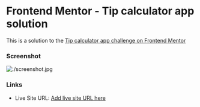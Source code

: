 # Frontend Mentor - Tip calculator app solution

This is a solution to the [Tip calculator app challenge on Frontend Mentor](https://www.frontendmentor.io/challenges/tip-calculator-app-ugJNGbJUX)

### Screenshot

![./screenshot.jpg](./screenshot.jpg)

### Links

- Live Site URL: [Add live site URL here](https://your-live-site-url.com)

